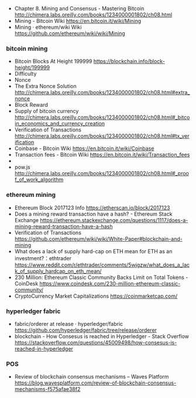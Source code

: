 * Chapter 8. Mining and Consensus - Mastering Bitcoin http://chimera.labs.oreilly.com/books/1234000001802/ch08.html
* Mining - Bitcoin Wiki https://en.bitcoin.it/wiki/Mining
* Mining · ethereum/wiki Wiki https://github.com/ethereum/wiki/wiki/Mining

### bitcoin mining

* Bitcoin Blocks At Height 199999 https://blockchain.info/block-height/199999
* Difficulty
* Nonce
* The Extra Nonce Solution  http://chimera.labs.oreilly.com/books/1234000001802/ch08.html#extra_nonce
* Block Reward 
* Supply of bitcoin currency http://chimera.labs.oreilly.com/books/1234000001802/ch08.html#_bitcoin_economics_and_currency_creation
* Verification of Transactions http://chimera.labs.oreilly.com/books/1234000001802/ch08.html#tx_verification
* Coinbase - Bitcoin Wiki https://en.bitcoin.it/wiki/Coinbase
* Transaction fees - Bitcoin Wiki https://en.bitcoin.it/wiki/Transaction_fees
* 
* pow.js http://chimera.labs.oreilly.com/books/1234000001802/ch08.html#_proof_of_work_algorithm

### ethereum mining

* Ethereum Block 2017123 Info https://etherscan.io/block/2017123
* Does a mining reward transaction have a hash? - Ethereum Stack Exchange https://ethereum.stackexchange.com/questions/1117/does-a-mining-reward-transaction-have-a-hash
* Verification of Transactions https://github.com/ethereum/wiki/wiki/White-Paper#blockchain-and-mining
* What does a lack of supply hard-cap on ETH mean for ETH as an investment?：ethtrader https://www.reddit.com/r/ethtrader/comments/5wjgzw/what_does_a_lack_of_supply_hardcap_on_eth_mean/
* 230 Million: Ethereum Classic Community Backs Limit on Total Tokens - CoinDesk https://www.coindesk.com/230-million-ethereum-classic-community/
* CryptoCurrency Market Capitalizations https://coinmarketcap.com/

### hyperledger fabric

* fabric/orderer at release · hyperledger/fabric https://github.com/hyperledger/fabric/tree/release/orderer
* blockchain - How Consesus is reached in Hyperledger - Stack Overflow https://stackoverflow.com/questions/45009498/how-consesus-is-reached-in-hyperledger

### POS

* Review of blockchain consensus mechanisms – Waves Platform https://blog.wavesplatform.com/review-of-blockchain-consensus-mechanisms-f575afae38f2